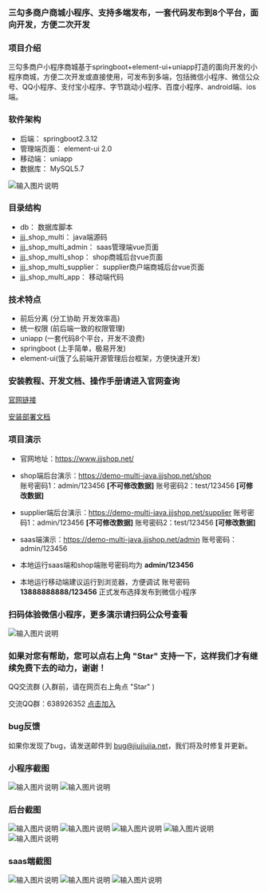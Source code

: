 ### 三勾多商户商城小程序、支持多端发布，一套代码发布到8个平台，面向开发，方便二次开发


### 项目介绍


三勾多商户小程序商城基于springboot+element-ui+uniapp打造的面向开发的小程序商城，方便二次开发或直接使用，可发布到多端，包括微信小程序、微信公众号、QQ小程序、支付宝小程序、字节跳动小程序、百度小程序、android端、ios端。


### 软件架构

- 后端：  springboot2.3.12
- 管理端页面：  element-ui 2.0
- 移动端：  uniapp
- 数据库：  MySQL5.7

![输入图片说明](https://www.jjjshop.net/gitee/single-java/jjjshop.jpg)
### 目录结构

- db：  数据库脚本
- jjj_shop_multi：  java端源码
- jjj_shop_multi_admin：  saas管理端vue页面
- jjj_shop_multi_shop：  shop商城后台vue页面
- jjj_shop_multi_supplier：  supplier商户端商城后台vue页面
- jjj_shop_multi_app：  移动端代码

### 技术特点
- 前后分离 (分工协助 开发效率高)
- 统一权限 (前后端一致的权限管理)
- uniapp (一套代码8个平台，开发不浪费)
- springboot (上手简单，极易开发)
- element-ui(饿了么前端开源管理后台框架，方便快速开发)

 ### 安装教程、开发文档、操作手册请进入官网查询

[官网链接](http://www.jjjshop.net)

[安装部署文档](https://www.kancloud.cn/wxw850227/jjjshop-multi-java/3089838)


### 项目演示 

- 官网地址：https://www.jjjshop.net/      

- shop端后台演示：https://demo-multi-java.jjjshop.net/shop     
账号密码1：admin/123456 **[不可修改数据]** 
账号密码2：test/123456 **[可修改数据]** 

- supplier端后台演示：https://demo-multi-java.jjjshop.net/supplier
账号密码1：admin/123456 **[不可修改数据]** 
账号密码2：test/123456 **[可修改数据]** 

- saas端演示：https://demo-multi-java.jjjshop.net/admin     账号密码：admin/123456


- 本地运行saas端和shop端账号密码均为    **admin/123456** 

- 本地运行移动端建议运行到浏览器，方便调试 账号密码 **13888888888/123456** 正式发布选择发布到微信小程序

 ### 扫码体验微信小程序，更多演示请扫码公众号查看 
![输入图片说明](https://www.jjjshop.net/gitee/single-java/demo.png "demo.png")


 ### 如果对您有帮助，您可以点右上角 "Star" 支持一下，这样我们才有继续免费下去的动力，谢谢！
QQ交流群 (入群前，请在网页右上角点 "Star" )

交流QQ群：638926352  [点击加入](https://qm.qq.com/cgi-bin/qm/qr?k=qsJON0WddOXsEOov8zkLI4rTyEX_VDXA&jump_from=webapi)

 ### bug反馈

如果你发现了bug，请发送邮件到 bug@jiujiujia.net，我们将及时修复并更新。 

 ### 小程序截图
![输入图片说明](https://images.gitee.com/uploads/images/2021/0713/115156_5c456fe7_1699189.jpeg "小程序截图-1.jpg")
![输入图片说明](https://images.gitee.com/uploads/images/2021/0713/115205_538df117_1699189.jpeg "小程序截图-2.jpg")


 ### 后台截图 
![输入图片说明](https://images.gitee.com/uploads/images/2021/0713/134125_d2ae228c_1699189.jpeg "后台截图-1.jpg")
![输入图片说明](https://images.gitee.com/uploads/images/2021/0713/134133_e80e6917_1699189.jpeg "后台截图-2.jpg")
![输入图片说明](https://images.gitee.com/uploads/images/2021/0713/134142_5af2c033_1699189.jpeg "后台截图-3.jpg")
![输入图片说明](https://images.gitee.com/uploads/images/2021/0713/134151_ed2b3a3c_1699189.jpeg "后台截图-4.jpg")
![输入图片说明](https://images.gitee.com/uploads/images/2021/0713/134201_3b6e03dd_1699189.jpeg "后台截图-5.jpg")

 ### saas端截图 

![输入图片说明](https://images.gitee.com/uploads/images/2021/0702/105948_bb66da18_1699189.png "saas-1.png")
![输入图片说明](https://images.gitee.com/uploads/images/2021/0702/105956_ee6d1d73_1699189.png "saas-2.png")
![输入图片说明](https://images.gitee.com/uploads/images/2021/0702/110007_3f3b08c6_1699189.png "saas-3.png")
 
